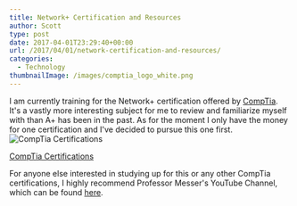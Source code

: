 ```yaml
---
title: Network+ Certification and Resources
author: Scott
type: post
date: 2017-04-01T23:29:40+00:00
url: /2017/04/01/network-certification-and-resources/
categories:
  - Technology
thumbnailImage: /images/comptia_logo_white.png
---
```

I am currently training for the Network+ certification offered by [CompTia][1]. It's a vastly more interesting subject for me to review and familiarize myself with than A+ has been in the past. As for the moment I only have the money for one certification and I've decided to pursue this one first.
![CompTia Certifications](/images/comptia_logo_white.png)

[CompTia Certifications][2]

For anyone else interested in studying up for this or any other CompTia certifications, I highly recommend Professor Messer's YouTube Channel, which can be found [here][3].

 [1]: https://www.comptia.org/
 [2]: https://certification.comptia.org/
 [3]: https://www.youtube.com/user/professormesser